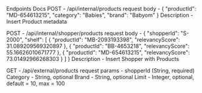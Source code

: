 Endpoints Docs
POST - /api/internal/products
request body - {
"productId": "MD-654613215",
"category": "Babies",
"brand": "Babyom"
}
Description - Insert Product metadata

POST - /api/internal/shopper/products
request body - {
"shopperId": "S-2000",
"shelf": [
{
"productId": "MB-2093193398",
"relevancyScore": 31.089209569320897
},
{
"productId": "BB-4653218",
"relevancyScore": 55.16626010671777
},
{
"productId": "MD-654613215",
"relevancyScore": 73.01492966268303
}
]
}
Description - Insert Shopper with Products

GET - /api/external/products
request params - shopperId (String, required)
Category - String, optional
Brand - String, optional
Limit - Integer, optional, default = 10, max = 100
